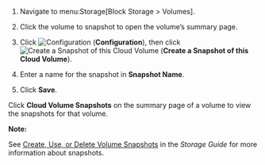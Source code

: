 1.  Navigate to menu:Storage\[Block Storage \> Volumes\].

2.  Click the volume to snapshot to open the volume’s summary page.

3.  Click ![Configuration](../images/1847.png) (**Configuration**), then
    click ![Create a Snapshot of this Cloud
    Volume](../images/volume-icon.png) (**Create a Snapshot of this Cloud
    Volume**).

4.  Enter a name for the snapshot in **Snapshot Name**.

5.  Click **Save**.

Click **Cloud Volume Snapshots** on the summary page of a volume to view
the snapshots for that volume.

**Note:**

See [Create, Use, or Delete Volume Snapshots](https://access.redhat.com/documentation/en-us/red_hat_openstack_platform/11/html-single/storage_guide/#section-create-clone-delete-vol-snapshots)
in the *Storage Guide* for more information about snapshots.
